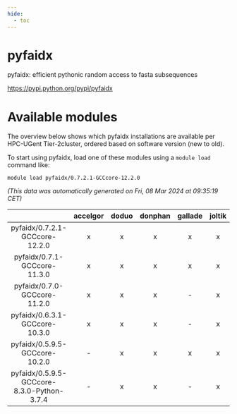 ```yaml
---
hide:
  - toc
---
```


pyfaidx
=======


pyfaidx: efficient pythonic random access to fasta subsequences

https://pypi.python.org/pypi/pyfaidx
# Available modules


The overview below shows which pyfaidx installations are available per HPC-UGent Tier-2cluster, ordered based on software version (new to old).

To start using pyfaidx, load one of these modules using a `module load` command like:

```shell
module load pyfaidx/0.7.2.1-GCCcore-12.2.0
```

*(This data was automatically generated on Fri, 08 Mar 2024 at 09:35:19 CET)*  

| |accelgor|doduo|donphan|gallade|joltik|skitty|
| :---: | :---: | :---: | :---: | :---: | :---: | :---: |
|pyfaidx/0.7.2.1-GCCcore-12.2.0|x|x|x|x|x|x|
|pyfaidx/0.7.1-GCCcore-11.3.0|x|x|x|x|x|x|
|pyfaidx/0.7.0-GCCcore-11.2.0|x|x|x|-|x|x|
|pyfaidx/0.6.3.1-GCCcore-10.3.0|x|x|x|-|x|x|
|pyfaidx/0.5.9.5-GCCcore-10.2.0|-|x|x|x|x|x|
|pyfaidx/0.5.9.5-GCCcore-8.3.0-Python-3.7.4|-|x|x|-|x|x|
